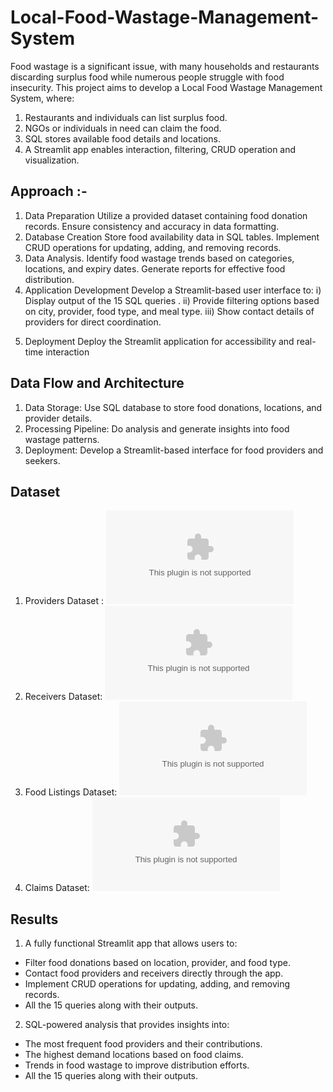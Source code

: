 # Local-Food-Wastage-Management-System
Food wastage is a significant issue, with many households and restaurants discarding surplus food while numerous people struggle with food insecurity. This project aims to develop a Local Food Wastage Management System, where:
1) Restaurants and individuals can list surplus food.
2) NGOs or individuals in need can claim the food.
3) SQL stores available food details and locations.
4) A Streamlit app enables interaction, filtering, CRUD operation and visualization.

## Approach :-
1) Data Preparation
Utilize a provided dataset containing food donation records.
Ensure consistency and accuracy in data formatting.
2) Database Creation
Store food availability data in SQL tables.
Implement CRUD operations for updating, adding, and removing records.
3) Data Analysis.
Identify food wastage trends based on categories, locations, and expiry dates.
Generate reports for effective food distribution.
4) Application Development
Develop a Streamlit-based user interface to:
i) Display output of the  15 SQL queries .
ii) Provide filtering options based on city, provider, food type, and meal type.
iii) Show contact details of providers for direct coordination.
5. Deployment
Deploy the Streamlit application for accessibility and real-time interaction

## Data Flow and Architecture
1) Data Storage:
Use SQL database to store food donations, locations, and provider details.
2) Processing Pipeline:
Do analysis and generate insights into food wastage patterns.
3) Deployment:
Develop a Streamlit-based interface for food providers and seekers.

## Dataset
1) Providers Dataset : ![providers_data.csv](https://github.com/profitter261/Local-Food-Wastage-ManagementSystem/blob/main/providers_data.csv)
3) Receivers Dataset: ![receivers_data.csv](https://github.com/profitter261/Local-Food-Wastage-Management-System/blob/main/receivers_data.csv)
2) Food Listings Dataset: ![food_listings_data.csv](https://github.com/profitter261/Local-Food-Wastage-Management-System/blob/main/food_listings_data.csv)
4) Claims Dataset: ![claims_data.csv](https://github.com/profitter261/Local-Food-Wastage-Management-System/blob/main/claims_data.csv)

## Results
1) A fully functional Streamlit app that allows users to:

- Filter food donations based on location, provider, and food type.
- Contact food providers and receivers directly through the app.
- Implement CRUD operations for updating, adding, and removing records.
- All the 15 queries along with their outputs.
2) SQL-powered analysis that provides insights into:

- The most frequent food providers and their contributions.
- The highest demand locations based on food claims.
- Trends in food wastage to improve distribution efforts.
- All the 15 queries along with their outputs.




